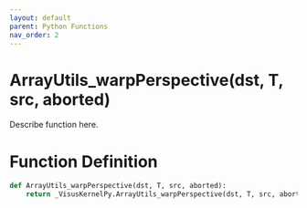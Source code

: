 ```yaml
---
layout: default
parent: Python Functions
nav_order: 2
---
```


# ArrayUtils_warpPerspective(dst, T, src, aborted)

Describe function here.

# Function Definition

```python
def ArrayUtils_warpPerspective(dst, T, src, aborted):
    return _VisusKernelPy.ArrayUtils_warpPerspective(dst, T, src, aborted)
```